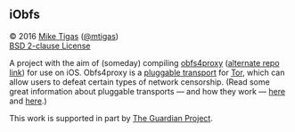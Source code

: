 ## iObfs

&copy; 2016 [Mike Tigas][miketigas] ([@mtigas](https://twitter.com/mtigas))  
[BSD 2-clause License][license]

A project with the aim of (someday) compiling [obfs4proxy][obfs4]
([alternate repo link][obfs4-alt]) for use on iOS. Obfs4proxy is a
[pluggable transport][pt] for [Tor][tor], which can allow users to defeat
certain types of network censorship. (Read some great information about
pluggable transports — and how they work — [here][pt1] and [here][pt2].)

This work is supported in part by [The Guardian Project][guardian].

[miketigas]: https://mike.tig.as/
[license]: https://github.com/OnionBrowser/iOS-OnionBrowser/blob/master/LICENSE
[obfs4]: https://github.com/Yawning/obfs4
[obfs4-alt]: https://gitweb.torproject.org/pluggable-transports/obfs4.git/
[pt]: https://www.torproject.org/docs/pluggable-transports.html.en
[pt1]: https://trac.torproject.org/projects/tor/wiki/doc/AChildsGardenOfPluggableTransports
[pt2]: https://trac.torproject.org/projects/tor/wiki/doc/PluggableTransports
[tor]: https://www.torproject.org/
[guardian]: https://guardianproject.info/
